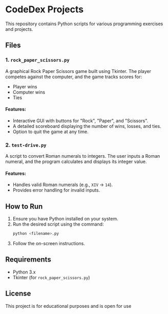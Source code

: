 # CodeDex Projects

This repository contains Python scripts for various programming exercises and projects.

## Files

### 1. `rock_paper_scissors.py`
A graphical Rock Paper Scissors game built using Tkinter. The player competes against the computer, and the game tracks scores for:
- Player wins
- Computer wins
- Ties

#### Features:
- Interactive GUI with buttons for "Rock", "Paper", and "Scissors".
- A detailed scoreboard displaying the number of wins, losses, and ties.
- Option to quit the game at any time.

### 2. `test-drive.py`
A script to convert Roman numerals to integers. The user inputs a Roman numeral, and the program calculates and displays its integer value.

#### Features:
- Handles valid Roman numerals (e.g., `XIV` → `14`).
- Provides error handling for invalid inputs.

## How to Run
1. Ensure you have Python installed on your system.
2. Run the desired script using the command:
   ```bash
   python <filename>.py
   ```
3. Follow the on-screen instructions.

## Requirements
- Python 3.x
- Tkinter (for `rock_paper_scissors.py`)

## License
This project is for educational purposes and is open for use